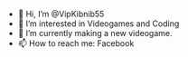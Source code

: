 - 👋 Hi, I’m @VipKibnib55
- 👀 I’m interested in Videogames and Coding
- 🌱 I’m currently making a new videogame.
- 📫 How to reach me: Facebook

<!---
VipKibnib55/VipKibnib55 is a ✨ special ✨ repository because its `README.md` (this file) appears on your GitHub profile.
You can click the Preview link to take a look at your changes.
--->
